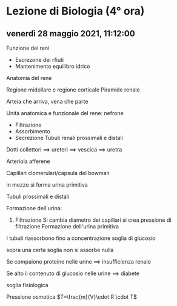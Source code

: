 # Lezione di Biologia (4° ora)

## venerdì 28 maggio 2021, 11:12:00

Funzione dei reni


* Escrezone dei rfiuti
* Mantenimento equilibro idrico

Anatomia del rene

Regione midollare e regione corticale
Piramide renale

Arteia che arriva, vena che parte

Unità anatomica e funzionale del rene: nefrone

* Filtrazione
* Assorbimento
* Secrezione
Tubuli renali prossimali e distali

Dotti collettori $\implies$ ureteri $\implies$ vescica $\implies$ uretra

Arteriola afferene

Capillari clomerulari/capsula del bowman

in mezzo si forma urina primitiva

Tubuli prossimali e distali


Formazione dell'urina:

1) Filtrazione
Si cambia diametro dei capillari
si crea pressione di filtrazione
Formazione dell'urina primitiva

I tubuli riassorbono fino a concentrazione soglia di glucosio

sopra una certa soglia non si assorbe nulla

Se compaiono proteine nelle urine $\implies$ insufficienza renale

Se alto il contenuto di glucosio nelle urine $\implies$ diabete


soglia fisiologica


Pressione osmotica
$T=\frac{m}{V}\cdot R \cdot T$
<!--stackedit_data:
eyJoaXN0b3J5IjpbMTA5ODk4OTYyOCwtMTAyMDY5MDg5NywxOT
MzMzgxMjY5XX0=
-->